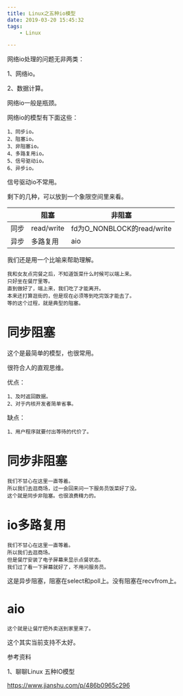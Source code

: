 ```yaml
---
title: Linux之五种io模型
date: 2019-03-20 15:45:32
tags:
	- Linux

---
```




网络io处理的问题无非两类：

1、网络io。

2、数据计算。

网络io一般是瓶颈。

网络io的模型有下面这些：

```
1、同步io。
2、阻塞io。
3、非阻塞io。
4、多路复用io。
5、信号驱动io。
6、异步io。
```

信号驱动io不常用。

剩下的几种，可以放到一个象限空间里来看。

|      | 阻塞       | 非阻塞                     |
| ---- | ---------- | -------------------------- |
| 同步 | read/write | fd为O_NONBLOCK的read/write |
| 异步 | 多路复用   | aio                        |



我们还是用一个比喻来帮助理解。

```
我和女友点完餐之后，不知道饭菜什么时候可以端上来。
只好坐在餐厅里等。
直到做好了，端上来，我们吃了才能离开。
本来还打算逛街的，但是现在必须等到吃完饭才能去了。
等的这个过程，就是典型的阻塞。
```



# 同步阻塞

这个是最简单的模型，也很常用。

很符合人的直观思维。

优点：

```
1、及时返回数据。
2、对于内核开发者简单省事。
```

缺点：

```
1、用户程序就要付出等待的代价了。
```



# 同步非阻塞

```
我们不甘心在这里一直等着。
所以我们去逛商场，过一会回来问一下服务员饭菜好了没。
这个就是同步非阻塞。也很浪费精力的。
```



# io多路复用

```
我们不甘心在这里一直等着。
所以我们去逛商场。
但是餐厅安装了电子屏幕来显示点餐状态。
我们过了看一下屏幕就好了，不用问服务员。
```

这是异步阻塞，阻塞在select和poll上。没有阻塞在recvfrom上。



# aio

```
这个就是让餐厅把外卖送到家里来了。
```

这个其实当前支持不太好。





参考资料

1、聊聊Linux 五种IO模型

https://www.jianshu.com/p/486b0965c296